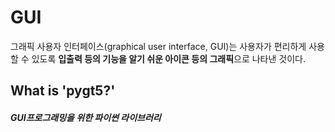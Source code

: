 # GUI
그래픽 사용자 인터페이스(graphical user interface, GUI)는 사용자가 편리하게 사용할 수 있도록 **입출력 등의 기능을 알기 쉬운 아이콘 등의 그래픽**으로 나타낸 것이다.




## What is 'pygt5?'
##### GUI프로그래밍을 위한 파이썬 라이브러리
